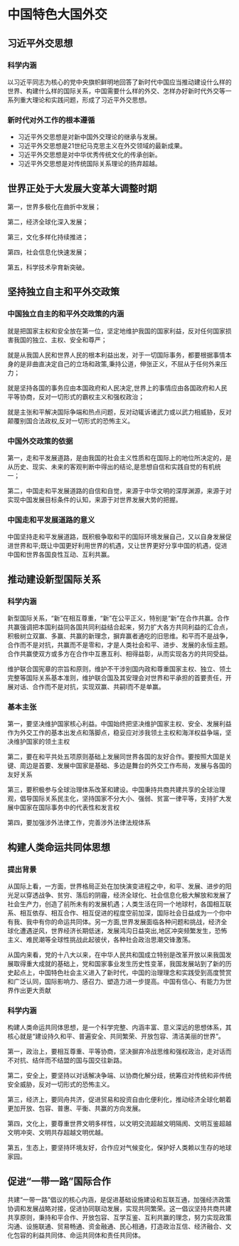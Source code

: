 # 中国特色大国外交

## 习近平外交思想 

### 科学内涵

以习近平同志为核心的党中央旗帜鲜明地回答了新时代中国应当推动建设什么样的世界、构建什么样的国际关系，中国需要什么样的外交、怎样办好新时代外交等一系列重大理论和实践问题，形成了习近平外交思想。

### 新时代对外工作的根本遵循

- 习近平外交思想是对新中国外交理论的继承与发展。
- 习近平外交思想是21世纪马克思主义在外交领域的最新成果。
- 习近平外交思想是对中华优秀传统文化的传承创新。
- 习近平外交思想是对传统国际关系理论的扬弃超越。

## 世界正处于大发展大变革大调整时期 

第一，世界多极化在曲折中发展；

第二，经济全球化深入发展；

第三，文化多样化持续推进；

第四，社会信息化快速发展；

第五，科学技术孕育新突破。

## 坚持独立自主和平外交政策 

### 中国独立自主的和平外交政策的内涵

就是把国家主权和安全放在第一位，坚定地维护我国的国家利益，反对任何国家损害我国的独立、主权、安全和尊严；

就是从我国人民和世界人民的根本利益出发，对于一切国际事务，都要根据事情本身的是非曲直决定自己的立场和政策,秉持公道，伸张正义，不屈从于任何外来压力；

就是坚持各国的事务应由本国政府和人民决定,世界上的事情应由各国政府和人民平等协商，反对一切形式的霸权主义和强权政治；

就是主张和平解决国际争端和热点问题，反对动辄诉诸武力或以武力相威胁，反对颠覆别国合法政权,反对一切形式的恐怖主义。

### 中国外交政策的依据

第一，走和平发展道路，是由我国的社会主义性质和在国际上的地位所决定的，是从历史、现实、未来的客观判断中得出的结论,是思想自信和实践自觉的有机统一；

第二，中国走和平发展道路的自信和自觉，来源于中华文明的深厚渊源，来源于对实现中国发展目标条件的认知，来源于对世界发展大势的把握。

### 中国走和平发展道路的意义

中国坚持走和平发展道路，既积极争取和平的国际环境发展自己，又以自身发展促进世界和平;既让中国更好利用世界的机遇，又让世界更好分享中国的机遇，促进中国和世界各国良性互动、互利共赢。

## 推动建设新型国际关系 

### 科学内涵

新型国际关系，“新”在相互尊重，“新”在公平正义，特别是“新”在合作共赢。合作共赢强调把本国利益同各国共同利益结合起来，努力扩大各方共同利益的汇合点，积极树立双赢、多赢、共赢的新理念，摒弃赢者通吃的旧思维。和平而不是战争，合作而不是对抗，共赢而不是零和，才是人类社会和平、进步、发展的永恒主题。合作共赢使双方或多方在合作中互惠互利、相得益彰，从而实现各方的共同受益。

维护联合国宪章的宗旨和原则，维护不干涉别国内政和尊重国家主权、独立、领土完整等国际关系基本准则，维护联合国及其安理会对世界和平承担的首要责任，开展对话、合作而不是对抗，实现双赢、共嗣I而不是单赢。

### 基本主张

第一，要坚决维护国家核心利益。中国始终把坚决维护国家主权、安全、发展利益作为外交工作的基本出发点和落脚点，稳妥应对涉我领土主权和海洋权益争端，坚决维护国家的领土主权

第二，要在和平共处五项原则基础上发展同世界各国的友好合作。要按照大国是关键、周边是首要、发展中国家是基础、多边是舞台的外交工作布局，发展与各国的友好关系

第三，要积极参与全球治理体系改革和建设。中国秉持共商共建共享的全球治理观，倡导国际关系民主化，坚持国家不分大小、强弱、贫富一律平等，支持扩大发展中国家在国际事务中的代表性和发言权

第四，要加强涉外法律工作，完善涉外法律法规体系

## 构建人类命运共同体思想 

### 提出背景

从国际上看，一方面，世界格局正处在加快演变进程之中，和平、发展、进步的阳光足以穿透战争、贫穷、落后的阴霾，经济全球化、社会信息化极大解放和发展了社会生产力，创造了前所未有的发展机遇；人类生活在同一个地球村，各国相互联系、相互依存、相互合作、相互促进的程度空前加深，国际社会日益成为一个你中有我、我中有你的命运共同体。另一方面,世界发展面临各种问题和挑战，经济全球化遭遇逆风，世界经济长期低迷，发展鸿沟日益突出,地区冲突频繁发生，恐怖主义、难民潮等全球性挑战此起彼伏，各种社会政治思潮交锋激荡。

从国内来看，党的十八大以来，在中华人民共和国成立特别是改革开放以来我国发展取得重大成就的基础上，党和国家事业发生历史性变革，我国发展站到了新的历史起点上，中国特色社会主义进入了新时代，中国的治理理念和实践受到高度赞赏和广泛认同，国际影响力、感召力、塑造力进一步提高。中国有信心、有能力为世界作出更大贡献

### 科学内涵

构建人类命运共同体思想，是一个科学完整、内涵丰富、意义深远的思想体系，其核心就是“建设持久和平、普遍安全、共同繁荣、开放包容、清洁美丽的世界”。

第一，政治上，要相互尊重、平等协商，坚决摒弃冷战思维和强权政治，走对话而不对抗、结伴而不结盟的国与国交往新路。

第二，安全上，要坚持以对话解决争端、以协商化解分歧，统筹应对传统和非传统安全威胁，反对一切形式的恐怖主义。

第三，经济上，要同舟共济，促进贸易和投资自由化便利化，推动经济全球化朝着更加开放、包容、普惠、平衡、共赢的方向发展。

第四，文化上，要尊重世界文明多样性，以文明交流超越文明隔阂、文明互鉴超越文明冲突、文明共存超越文明优越。

第五，生态上，要坚持环境友好，合作应对气候变化，保护好人类赖以生存的地球家园。

## 促进“一带一路”国际合作 

共建“一带一路”倡议的核心内涵，是促进基础设施建设和互联互通，加强经济政策协调和发展战略对接，促进协同联动发展，实现共同繁荣。这一倡议坚持共商共建共享原则，秉持和平合作、开放包容、互学互鉴、互利共赢的理念，努力实现政策沟通、设施联通、贸易畅通、资金融通、民心相通，打造政治互信、经济融合、文化包容的利益共同体、命运共同体和责任共同体。